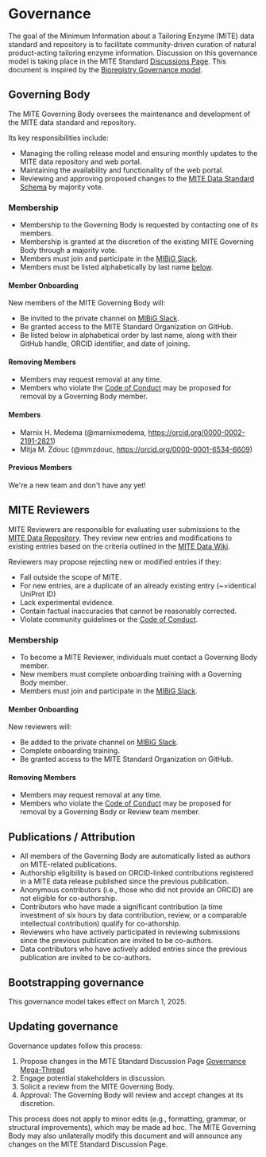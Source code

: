 # Governance

The goal of the Minimum Information about a Tailoring Enzyme (MITE) data standard and repository is to facilitate community-driven curation of natural product-acting tailoring enzyme information.
Discussion on this governance model is taking place in the MITE Standard [Discussions Page](https://github.com/orgs/mite-standard/discussions/4).
This document is inspired by the [Bioregistry Governance model](https://github.com/biopragmatics/bioregistry/blob/main/docs/GOVERNANCE.md).

## Governing Body

The MITE Governing Body oversees the maintenance and development of the MITE data standard and repository.

Its key responsibilities include:

- Managing the rolling release model and ensuring monthly updates to the MITE data repository and web portal.
- Maintaining the availability and functionality of the web portal.
- Reviewing and approving proposed changes to the [MITE Data Standard Schema](https://github.com/orgs/mite-standard/discussions/3) by majority vote.

### Membership

- Membership to the Governing Body is requested by contacting one of its members.
- Membership is granted at the discretion of the existing MITE Governing Body through a majority vote.
- Members must join and participate in the [MIBiG Slack](https://mibigannotathons.slack.com/).
- Members must be listed alphabetically by last name [below](#members).

#### Member Onboarding

New members of the MITE Governing Body will:

- Be invited to the private channel on [MIBiG Slack](https://mibigannotathons.slack.com/).
- Be granted access to the MITE Standard Organization on GitHub.
- Be listed below in alphabetical order by last name, along with their GitHub handle, ORCID identifier, and date of joining.

#### Removing Members

- Members may request removal at any time.
- Members who violate the [Code of Conduct](CODE_OF_CONDUCT.md) may be proposed for removal by a Governing Body member.

#### Members

- Marnix H. Medema (@marnixmedema, https://orcid.org/0000-0002-2191-2821)
- Mitja M. Zdouc (@mmzdouc, https://orcid.org/0000-0001-6534-6609)

#### Previous Members

We're a new team and don't have any yet!

## MITE Reviewers

MITE Reviewers are responsible for evaluating user submissions to the [MITE Data Repository](https://github.com/mite-standard/mite_data). 
They review new entries and modifications to existing entries based on the criteria outlined in the [MITE Data Wiki](https://github.com/mite-standard/mite_data/wiki/How-to-Review-Entries).

Reviewers may propose rejecting new or modified entries if they:

- Fall outside the scope of MITE.
- For new entries, are a duplicate of an already existing entry (~=identical UniProt ID)
- Lack experimental evidence.
- Contain factual inaccuracies that cannot be reasonably corrected.
- Violate community guidelines or the [Code of Conduct](CODE_OF_CONDUCT.md).

### Membership

- To become a MITE Reviewer, individuals must contact a Governing Body member.
- New members must complete onboarding training with a Governing Body member.
- Members must join and participate in the [MIBiG Slack](https://mibigannotathons.slack.com/).

#### Member Onboarding

New reviewers will:

- Be added to the private channel on [MIBiG Slack](https://mibigannotathons.slack.com/).
- Complete onboarding training.
- Be granted access to the MITE Standard Organization on GitHub.

#### Removing Members

- Members may request removal at any time.
- Members who violate the [Code of Conduct](CODE_OF_CONDUCT.md) may be proposed for removal by a Governing Body or Review team member.

## Publications / Attribution

- All members of the Governing Body are automatically listed as authors on MITE-related publications.
- Authorship eligibility is based on ORCID-linked contributions registered in a MITE data release published since the previous publication.
- Anonymous contributors (i.e., those who did not provide an ORCID) are not eligible for co-authorship.
- Contributors who have made a significant contribution (a time investment of six hours by data contribution, review, or a comparable intellectual contribution) qualify for co-athorship.
- Reviewers who have actively participated in reviewing submissions since the previous publication are invited to be co-authors.
- Data contributors who have actively added entries since the previous publication are invited to be co-authors.

## Bootstrapping governance

This governance model takes effect on March 1, 2025.

## Updating governance

Governance updates follow this process:

1. Propose changes in the MITE Standard Discussion Page [Governance Mega-Thread](https://github.com/orgs/mite-standard/discussions/4)
2. Engage potential stakeholders in discussion.
3. Solicit a review from the MITE Governing Body.
4. Approval: The Governing Body will review and accept changes at its discretion.

This process does not apply to minor edits (e.g., formatting, grammar, or structural improvements), which may be made ad hoc.
The MITE Governing Body may also unilaterally modify this document and will announce any changes on the MITE Standard Discussion Page.
